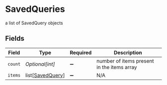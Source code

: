 # SavedQueries

a list of SavedQuery objects


## Fields

| Field                                                 | Type                                                  | Required                                              | Description                                           |
| ----------------------------------------------------- | ----------------------------------------------------- | ----------------------------------------------------- | ----------------------------------------------------- |
| `count`                                               | *Optional[int]*                                       | :heavy_minus_sign:                                    | number of items present in the items array            |
| `items`                                               | list[[SavedQuery](../../models/shared/savedquery.md)] | :heavy_minus_sign:                                    | N/A                                                   |